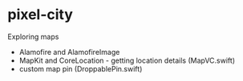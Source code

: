 # pixel-city
Exploring maps

- Alamofire and AlamofireImage
- MapKit and CoreLocation - getting location details (MapVC.swift)
- custom map pin (DroppablePin.swift)
